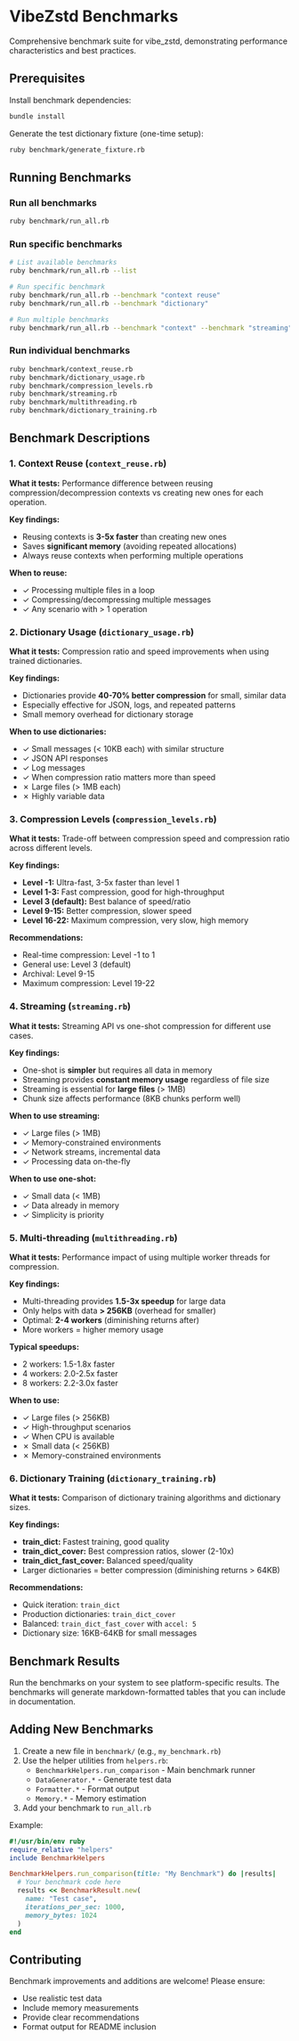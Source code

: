 # VibeZstd Benchmarks

Comprehensive benchmark suite for vibe_zstd, demonstrating performance characteristics and best practices.

## Prerequisites

Install benchmark dependencies:

```bash
bundle install
```

Generate the test dictionary fixture (one-time setup):

```bash
ruby benchmark/generate_fixture.rb
```

## Running Benchmarks

### Run all benchmarks

```bash
ruby benchmark/run_all.rb
```

### Run specific benchmarks

```bash
# List available benchmarks
ruby benchmark/run_all.rb --list

# Run specific benchmark
ruby benchmark/run_all.rb --benchmark "context reuse"
ruby benchmark/run_all.rb --benchmark "dictionary"

# Run multiple benchmarks
ruby benchmark/run_all.rb --benchmark "context" --benchmark "streaming"
```

### Run individual benchmarks

```bash
ruby benchmark/context_reuse.rb
ruby benchmark/dictionary_usage.rb
ruby benchmark/compression_levels.rb
ruby benchmark/streaming.rb
ruby benchmark/multithreading.rb
ruby benchmark/dictionary_training.rb
```

## Benchmark Descriptions

### 1. Context Reuse (`context_reuse.rb`)

**What it tests:** Performance difference between reusing compression/decompression contexts vs creating new ones for each operation.

**Key findings:**
- Reusing contexts is **3-5x faster** than creating new ones
- Saves **significant memory** (avoiding repeated allocations)
- Always reuse contexts when performing multiple operations

**When to reuse:**
- ✓ Processing multiple files in a loop
- ✓ Compressing/decompressing multiple messages
- ✓ Any scenario with > 1 operation

### 2. Dictionary Usage (`dictionary_usage.rb`)

**What it tests:** Compression ratio and speed improvements when using trained dictionaries.

**Key findings:**
- Dictionaries provide **40-70% better compression** for small, similar data
- Especially effective for JSON, logs, and repeated patterns
- Small memory overhead for dictionary storage

**When to use dictionaries:**
- ✓ Small messages (< 10KB each) with similar structure
- ✓ JSON API responses
- ✓ Log messages
- ✓ When compression ratio matters more than speed
- ✗ Large files (> 1MB each)
- ✗ Highly variable data

### 3. Compression Levels (`compression_levels.rb`)

**What it tests:** Trade-off between compression speed and compression ratio across different levels.

**Key findings:**
- **Level -1:** Ultra-fast, 3-5x faster than level 1
- **Level 1-3:** Fast compression, good for high-throughput
- **Level 3 (default):** Best balance of speed/ratio
- **Level 9-15:** Better compression, slower speed
- **Level 16-22:** Maximum compression, very slow, high memory

**Recommendations:**
- Real-time compression: Level -1 to 1
- General use: Level 3 (default)
- Archival: Level 9-15
- Maximum compression: Level 19-22

### 4. Streaming (`streaming.rb`)

**What it tests:** Streaming API vs one-shot compression for different use cases.

**Key findings:**
- One-shot is **simpler** but requires all data in memory
- Streaming provides **constant memory usage** regardless of file size
- Streaming is essential for **large files** (> 1MB)
- Chunk size affects performance (8KB chunks perform well)

**When to use streaming:**
- ✓ Large files (> 1MB)
- ✓ Memory-constrained environments
- ✓ Network streams, incremental data
- ✓ Processing data on-the-fly

**When to use one-shot:**
- ✓ Small data (< 1MB)
- ✓ Data already in memory
- ✓ Simplicity is priority

### 5. Multi-threading (`multithreading.rb`)

**What it tests:** Performance impact of using multiple worker threads for compression.

**Key findings:**
- Multi-threading provides **1.5-3x speedup** for large data
- Only helps with data **> 256KB** (overhead for smaller)
- Optimal: **2-4 workers** (diminishing returns after)
- More workers = higher memory usage

**Typical speedups:**
- 2 workers: 1.5-1.8x faster
- 4 workers: 2.0-2.5x faster
- 8 workers: 2.2-3.0x faster

**When to use:**
- ✓ Large files (> 256KB)
- ✓ High-throughput scenarios
- ✓ When CPU is available
- ✗ Small data (< 256KB)
- ✗ Memory-constrained environments

### 6. Dictionary Training (`dictionary_training.rb`)

**What it tests:** Comparison of dictionary training algorithms and dictionary sizes.

**Key findings:**
- **train_dict:** Fastest training, good quality
- **train_dict_cover:** Best compression ratios, slower (2-10x)
- **train_dict_fast_cover:** Balanced speed/quality
- Larger dictionaries = better compression (diminishing returns > 64KB)

**Recommendations:**
- Quick iteration: `train_dict`
- Production dictionaries: `train_dict_cover`
- Balanced: `train_dict_fast_cover` with `accel: 5`
- Dictionary size: 16KB-64KB for small messages

## Benchmark Results

Run the benchmarks on your system to see platform-specific results. The benchmarks will generate markdown-formatted tables that you can include in documentation.

## Adding New Benchmarks

1. Create a new file in `benchmark/` (e.g., `my_benchmark.rb`)
2. Use the helper utilities from `helpers.rb`:
   - `BenchmarkHelpers.run_comparison` - Main benchmark runner
   - `DataGenerator.*` - Generate test data
   - `Formatter.*` - Format output
   - `Memory.*` - Memory estimation
3. Add your benchmark to `run_all.rb`

Example:

```ruby
#!/usr/bin/env ruby
require_relative "helpers"
include BenchmarkHelpers

BenchmarkHelpers.run_comparison(title: "My Benchmark") do |results|
  # Your benchmark code here
  results << BenchmarkResult.new(
    name: "Test case",
    iterations_per_sec: 1000,
    memory_bytes: 1024
  )
end
```

## Contributing

Benchmark improvements and additions are welcome! Please ensure:
- Use realistic test data
- Include memory measurements
- Provide clear recommendations
- Format output for README inclusion
